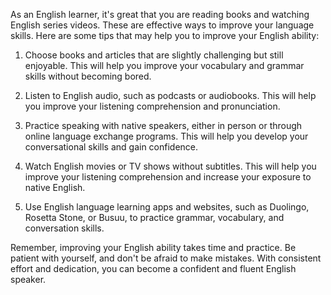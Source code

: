 As an English learner, it's great that you are reading books and watching English series videos. These are effective ways to improve your language skills. Here are some tips that may help you to improve your English ability:

1.  Choose books and articles that are slightly challenging but still enjoyable. This will help you improve your vocabulary and grammar skills without becoming bored.
    
2.  Listen to English audio, such as podcasts or audiobooks. This will help you improve your listening comprehension and pronunciation.
    
3.  Practice speaking with native speakers, either in person or through online language exchange programs. This will help you develop your conversational skills and gain confidence.
    
4.  Watch English movies or TV shows without subtitles. This will help you improve your listening comprehension and increase your exposure to native English.
    
5.  Use English language learning apps and websites, such as Duolingo, Rosetta Stone, or Busuu, to practice grammar, vocabulary, and conversation skills.
    

Remember, improving your English ability takes time and practice. Be patient with yourself, and don't be afraid to make mistakes. With consistent effort and dedication, you can become a confident and fluent English speaker.